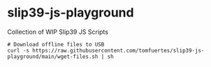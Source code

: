 # slip39-js-playground

Collection of WIP Slip39 JS Scripts

```
# Download offline files to USB
curl -s https://raw.githubusercontent.com/tomfuertes/slip39-js-playground/main/wget-files.sh | sh
```
